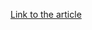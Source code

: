 [Link to the article](https://docs.microsoft.com/en-us/previous-versions/office/troubleshoot/office-developer/turn-off-visual-basic-for-application)
